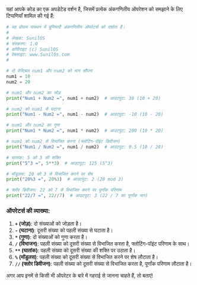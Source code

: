 यहां आपके कोड का एक अपडेटेड वर्शन है, जिसमें प्रत्येक अंकगणितीय ऑपरेशन को समझाने के लिए टिप्पणियाँ शामिल की गई हैं:

```python
# यह प्रोग्राम पायथन में बुनियादी अंकगणितीय ऑपरेटर्स को दर्शाता है।
#
# लेखक: SunilOS  
# संस्करण: 1.0
# कॉपीराइट (c) SunilOS  
# वेबसाइट: www.SunilOs.com
#

# दो वेरिएबल num1 और num2 को मान सौंपना
num1 = 10
num2 = 20

# num1 और num2 का जोड़
print("Num1 + Num2 =", num1 + num2)  # आउटपुट: 30 (10 + 20)

# num2 को num1 से घटाना
print("Num1 - Num2 =", num1 - num2)  # आउटपुट: -10 (10 - 20)

# num1 और num2 का गुणा
print("Num1 * Num2 =", num1 * num2)  # आउटपुट: 200 (10 * 20)

# num1 को num2 से विभाजित करना (फ्लोटिंग-पॉइंट डिवीजन)
print("Num1 / Num2 =", num1 / num2)  # आउटपुट: 0.5 (10 / 20)

# घातांक: 5 को 3 की शक्ति
print("5^3 =", 5**3)  # आउटपुट: 125 (5^3)

# मॉडुलस: 20 को 3 से विभाजित करने पर शेष
print("20%3 =", 20%3)  # आउटपुट: 2 (20 mod 3)

# फ्लोर डिवीजन: 22 को 7 से विभाजित करने पर पूर्णांक परिणाम
print("22/7 =", 22//7)  # आउटपुट: 3 (22 / 7 का पूर्णांक भाग)
```

### ऑपरेटर्स की व्याख्या:
1. **`+` (जोड़)**: दो संख्याओं को जोड़ता है।
2. **`-` (घटाना)**: दूसरी संख्या को पहली संख्या से घटाता है।
3. **`*` (गुणा)**: दो संख्याओं को गुणा करता है।
4. **`/` (विभाजन)**: पहली संख्या को दूसरी संख्या से विभाजित करता है, फ्लोटिंग-पॉइंट परिणाम के साथ।
5. **`**` (घातांक)**: पहली संख्या को दूसरी संख्या की शक्ति पर उठाता है।
6. **`%` (मॉडुलस)**: पहली संख्या को दूसरी संख्या से विभाजित करने पर शेष लौटाता है।
7. **`//` (फ्लोर डिवीजन)**: पहली संख्या को दूसरी संख्या से विभाजित करता है, पूर्णांक परिणाम लौटाता है।

अगर आप इनमें से किसी भी ऑपरेटर के बारे में गहराई से जानना चाहते हैं, तो बताएं!
